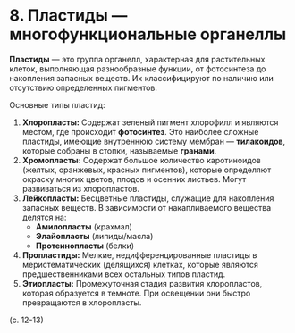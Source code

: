 # 8. Пластиды — многофункциональные органеллы

**Пластиды** — это группа органелл, характерная для растительных клеток, выполняющая разнообразные функции, от фотосинтеза до накопления запасных веществ. Их классифицируют по наличию или отсутствию определенных пигментов.

Основные типы пластид:

1.  **Хлоропласты:** Содержат зеленый пигмент хлорофилл и являются местом, где происходит **фотосинтез**. Это наиболее сложные пластиды, имеющие внутреннюю систему мембран — **тилакоидов**, которые собраны в стопки, называемые **гранами**.
2.  **Хромопласты:** Содержат большое количество каротиноидов (желтых, оранжевых, красных пигментов), которые определяют окраску многих цветов, плодов и осенних листьев. Могут развиваться из хлоропластов.
3.  **Лейкопласты:** Бесцветные пластиды, служащие для накопления запасных веществ. В зависимости от накапливаемого вещества делятся на:
    *   **Амилопласты** (крахмал)
    *   **Элайопласты** (липиды/масла)
    *   **Протеинопласты** (белки)
4.  **Пропластиды:** Мелкие, недифференцированные пластиды в меристематических (делящихся) клетках, которые являются предшественниками всех остальных типов пластид.
5.  **Этиопласты:** Промежуточная стадия развития хлоропластов, которая образуется в темноте. При освещении они быстро превращаются в хлоропласты.

(с. 12-13)
